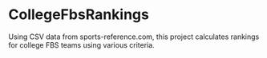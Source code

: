 # CollegeFbsRankings
Using CSV data from sports-reference.com, this project calculates rankings for college FBS teams using various criteria.
